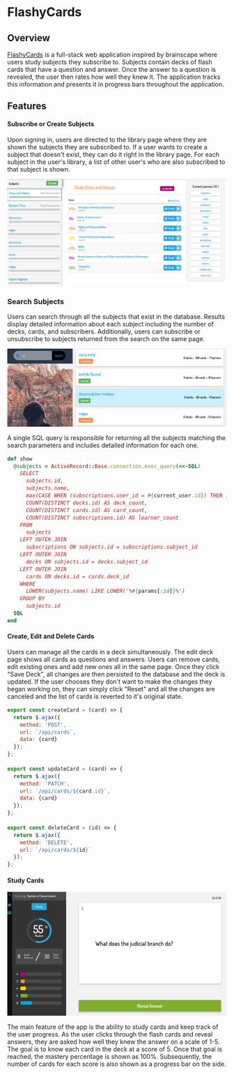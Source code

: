 # FlashyCards

## Overview

[FlashyCards][flashycards] is a full-stack web application inspired by brainscape where users study subjects they subscribe to. Subjects contain decks of flash cards that have a question and answer.  Once the answer to a question is revealed, the user then rates how well they knew it.  The application tracks this information and presents it in progress bars throughout the application.

## Features

#### Subscribe or Create Subjects

Upon signing in, users are directed to the library page where they are shown the subjects they are subscribed to.  If a user wants to create a subject that doesn't exist, they can do it right in the library page.  For each subject in the user's library, a list of other user's who are also subscribed to that subject is shown.

![library-pic]

### Search Subjects

Users can search through all the subjects that exist in the database.  Results display detailed information about each subject including the number of decks, cards, and subscribers.  Additionally, users can subscribe or unsubscribe to subjects returned from the search on the same page.

![search-page-pic]

A single SQL query is responsible for returning all the subjects matching the search parameters and includes detailed information for each one.

```ruby
def show
  @subjects = ActiveRecord::Base.connection.exec_query(<<-SQL)
    SELECT
      subjects.id,
      subjects.name,
      max(CASE WHEN (subscriptions.user_id = #{current_user.id}) THEN 1 ELSE 0 END) AS subscribed,
      COUNT(DISTINCT decks.id) AS deck_count,
      COUNT(DISTINCT cards.id) AS card_count,
      COUNT(DISTINCT subscriptions.id) AS learner_count
    FROM
      subjects
    LEFT OUTER JOIN
      subscriptions ON subjects.id = subscriptions.subject_id
    LEFT OUTER JOIN
      decks ON subjects.id = decks.subject_id
    LEFT OUTER JOIN
      cards ON decks.id = cards.deck_id
    WHERE
      LOWER(subjects.name) LIKE LOWER('%#{params[:id]}%')
    GROUP BY
      subjects.id
  SQL
end
```

#### Create, Edit and Delete Cards

Users can manage all the cards in a deck simultaneously.  The edit deck page shows all cards as questions and answers.  Users can remove cards, edit existing ones and add new ones all in the same page.  Once they click "Save Deck", all changes are then persisted to the database and the deck is updated.  If the user chooses they don't want to make the changes they began working on, they can simply click "Reset" and all the changes are canceled and the list of cards is reverted to it's original state.

```js
export const createCard = (card) => {
  return $.ajax({
    method: 'POST',
    url: `/api/cards`,
    data: {card}
  });
};

export const updateCard = (card) => {
  return $.ajax({
    method: 'PATCH',
    url: `/api/cards/${card.id}`,
    data: {card}
  });
};

export const deleteCard = (id) => {
  return $.ajax({
    method: 'DELETE',
    url: `/api/cards/${id}`
  });
};
```

#### Study Cards

![study_pic]

The main feature of the app is the ability to study cards and keep track of the user progress.  As the user clicks through the flash cards and reveal answers, they are asked how well they knew the answer on a scale of 1-5.  The goal is to know each card in the deck at a score of 5.  Once that goal is reached, the mastery percentage is shown as 100%.  Subsequently, the number of cards for each score is also shown as a progress bar on the side.

[flashycards]: http://www.flashycards.club/
[login_pic]: ./docs/screenshots/login_code_pic.png
[manage_decks_pic]: ./docs/screenshots/manage_decks_pic.png
[edit_card_pic]: ./docs/screenshots/edit_card_pic.png
[study_pic]: ./docs/screenshots/study_pic.png
[library-pic]: ./docs/screenshots/library-pic.png
[search-page-pic]: ./docs/screenshots/search-page-pic.png
